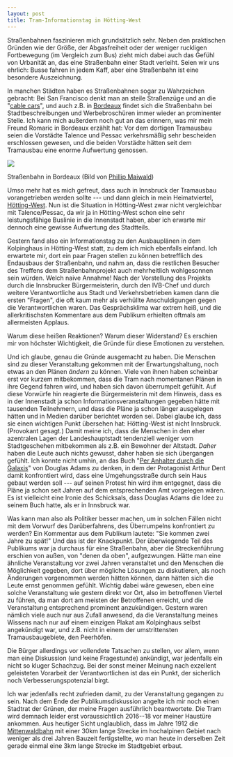 ```yaml
---
layout: post
title: Tram-Informationstag in Hötting-West
---
```


Straßenbahnen faszinieren mich grundsätzlich sehr. Neben den praktischen Gründen wie der Größe, der Abgasfreiheit oder der weniger ruckligen Fortbewegung (im Vergleich zum Bus) zieht mich dabei auch das Gefühl von Urbanität an, das eine Straßenbahn einer Stadt verleiht. Seien wir uns ehrlich: Busse fahren in jedem Kaff, aber eine Straßenbahn ist eine besondere Auszeichnung.

In manchen Städten haben es Straßenbahnen sogar zu Wahrzeichen gebracht: Bei San Francisco denkt man an steile Straßenzüge und an die "[cable cars]", und auch z.B. in [Bordeaux][Straßenbahn Bordeaux] findet sich die Straßenbahn bei Stadtbeschreibungen und Werbebroschüren immer wieder an prominenter Stelle. Ich kann mich außerdem noch gut an das erinnern, was mir mein Freund Romaric in Bordeaux erzählt hat: Vor dem dortigen Tramausbau seien die Vorstädte Talence und Pessac verkehrsmäßig sehr bescheiden erschlossen gewesen, und die beiden Vorstädte hätten seit dem Tramausbau eine enorme Aufwertung genossen.

<div class="img-container">
    <img src="http://upload.wikimedia.org/wikipedia/commons/thumb/6/64/Bordeaux_place_de_la_bourse_with_tram.JPG/640px-Bordeaux_place_de_la_bourse_with_tram.JPG" />
    
<p>Straßenbahn in Bordeaux (Bild von <a href="http://commons.wikimedia.org/wiki/File:Bordeaux_place_de_la_bourse_with_tram.JPG">Phillip Maiwald</a>)</p>
</div>

Umso mehr hat es mich gefreut, dass auch in Innsbruck der Tramausbau vorangetrieben werden sollte --- und dann gleich in mein Heimatviertel, [Hötting-West]. Nun ist die Situation in Hötting-West zwar nicht vergleichbar mit Talence/Pessac, da wir ja in Hötting-West schon eine sehr leistungsfähige Buslinie in die Innenstadt haben, aber ich erwarte mir dennoch eine gewisse Aufwertung des Stadtteils.

Gestern fand also ein Informationstag zu den Ausbauplänen in dem Kolpinghaus in Hötting-West statt, zu dem ich mich ebenfalls einfand. Ich erwartete mir, dort ein paar Fragen stellen zu können betrefflich des Endausbaus der Straßenbahn, und nahm an, dass die restlichen Besucher des Treffens dem Straßenbahnprojekt auch mehrheitlich wohlgesonnen sein würden. Welch naive Annahme! Nach der Vorstellung des Projekts durch die Innsbrucker Bürgermeisterin, durch den IVB-Chef und durch weitere Verantwortliche aus Stadt und Verkehrsbetrieben kamen dann die ersten "Fragen", die oft kaum mehr als verhüllte Anschuldigungen gegen die Verantwortlichen waren. Das Gesprächsklima war extrem heiß, und die allerkritischsten Kommentare aus dem Publikum erhielten oftmals am allermeisten Applaus.

Warum diese heißen Reaktionen? Warum dieser Widerstand? Es erschien mir von höchster Wichtigkeit, die Gründe für diese Emotionen zu verstehen.

Und ich glaube, genau die Gründe ausgemacht zu haben. Die Menschen sind zu dieser Veranstaltung gekommen mit der Erwartungshaltung, noch etwas an den Plänen _ändern_ zu können. Viele von ihnen haben scheinbar erst vor kurzem mitbekommen, dass die Tram nach momentanen Plänen in ihre Gegend fahren wird, und haben sich davon überrumpelt gefühlt. Auf diese Vorwürfe hin reagierte die Bürgermeisterin mit dem Hinweis, dass es in der Innenstadt ja schon Informationsveranstaltungen gegeben hätte mit tausenden Teilnehmern, und dass die Pläne ja schon länger ausgelegen hätten und in Medien darüber berichtet worden sei. Dabei glaube ich, dass sie einen wichtigen Punkt übersehen hat: Hötting-West ist nicht Innsbruck. (Provokant gesagt.) Damit meine ich, dass die Menschen in den eher azentralen Lagen der Landeshauptstadt tendenziell weniger vom Stadtgeschehen mitbekommen als z.B. ein Bewohner der Altstadt. _Daher_ haben die Leute auch nichts gewusst, daher haben sie sich übergangen gefühlt. Ich konnte nicht umhin, an das Buch "[Per Anhalter durch die Galaxis]" von Douglas Adams zu denken, in dem der Protagonist Arthur Dent damit konfrontiert wird, dass eine Umgehungsstraße durch sein Haus gebaut werden soll --- auf seinen Protest hin wird ihm entgegnet, dass die Pläne ja schon seit Jahren auf dem entsprechenden Amt vorgelegen wären. Es ist vielleicht eine Ironie des Schicksals, dass Douglas Adams die Idee zu seinem Buch hatte, als er in Innsbruck war.

Was kann man also als Politiker besser machen, um in solchen Fällen nicht mit dem Vorwurf des Darüberfahrens, des Überrumpelns konfrontiert zu werden? Ein Kommentar aus dem Publikum lautete: "Sie kommen zwei Jahre zu spät!" Und das ist der Knackpunkt. Der überwiegende Teil des Publikums war ja durchaus für eine Straßenbahn, aber die Streckenführung erschien von außen, von "denen da oben", aufgezwungen. Hätte man eine ähnliche Veranstaltung vor zwei Jahren veranstaltet und den Menschen die Möglichkeit gegeben, dort über mögliche Lösungen zu diskutieren, als noch Änderungen vorgenommen werden hätten können, dann hätten sich die Leute ernst genommen gefühlt. Wichtig dabei wäre gewesen, eben eine solche Veranstaltung wie gestern direkt vor Ort, also im betroffenen Viertel zu führen, da man dort am meisten der Betroffenen erreicht, und die Veranstaltung entsprechend prominent anzukündigen. Gestern waren nämlich viele auch nur aus Zufall anwesend, da die Veranstaltung meines Wissens nach nur auf einem einzigen Plakat am Kolpinghaus selbst angekündigt war, und z.B. nicht in einem der umstrittensten Tramausbaugebiete, den Peerhöfen.

Die Bürger allerdings vor vollendete Tatsachen zu stellen, vor allem, wenn man eine Diskussion (und keine Fragestunde) ankündigt, war jedenfalls ein nicht so kluger Schachzug. Bei der sonst meiner Meinung nach exzellent geleisteten Vorarbeit der Verantwortlichen ist das ein Punkt, der sicherlich noch Verbesserungspotenzial birgt.

Ich war jedenfalls recht zufrieden damit, zu der Veranstaltung gegangen zu sein. Nach dem Ende der Publikumsdiskussion angelte ich mir noch einen Stadtrat der Grünen, der meine Fragen ausführlich beantwortete. Die Tram wird demnach leider erst voraussichtlich 2016--18 vor meiner Haustüre ankommen. Aus heutiger Sicht unglaublich, dass im Jahre 1912 die [Mittenwaldbahn] mit einer 30km lange Strecke im hochalpinen Gebiet nach weniger als drei Jahren Bauzeit fertigstellte, wo man heute in derselben Zeit gerade einmal eine 3km lange Strecke im Stadtgebiet erbaut.

[cable cars]: http://de.wikipedia.org/wiki/San_Francisco_Cable_Cars
[Straßenbahn Bordeaux]: http://de.wikipedia.org/wiki/Stra%C3%9Fenbahn_Bordeaux
[Per Anhalter durch die Galaxis]: http://de.wikipedia.org/wiki/Per_Anhalter_durch_die_Galaxis
[Hötting-West]: http://de.wikipedia.org/wiki/H%C3%B6tting_West
[Mittenwaldbahn]: http://www.mittenwaldbahn.info/bahngeschichte/bahngeschichte3/